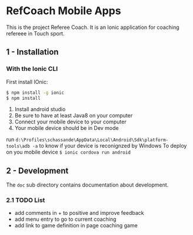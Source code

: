 # RefCoach Mobile Apps

This is the project Referee Coach. It is an Ionic application for coaching refereee in Touch sport.

## 1 - Installation

### With the Ionic CLI

First install IOnic:

```bash
$ npm install -g ionic
$ npm install
```

1) Install android studio
2) Be sure to have at least Java8 on your computer
3) Connect your mobile device to your computer
4) Your mobile device should be in Dev mode

run `d:\Profiles\schassande\AppData\Local\Android\Sdk\platform-tools\adb -a` to know if your device is reconignzed by Windows
To deploy on you mobile device `$ ionic cordova run android`

## 2 - Development

The `doc` sub directory contains documentation about development.

### 2.1 TODO List

- add comments in + to positive and improve feedback
- add menu entry to go to current coaching
- add link to game definition in page coaching game

